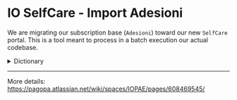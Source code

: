 # IO SelfCare - Import Adesioni

We are migrating our subscription base (`Adesioni`) toward our new `SelfCare` portal. This is a tool meant to process in a batch execution our actual codebase.

<details><summary>Dictionary</summary>
Due to the nature of the project, it's been easier for us to use Italian words for domain concepts

* `Adesione` / `Adesioni` - An entity representing the subscription of an Organization to IO; it includes the Organization's id and all its contracts
* `Ente` / `Enti` - Organizations
* `Allegato` / `Allegati` - Attachments
</details>

----

More details: https://pagopa.atlassian.net/wiki/spaces/IOPAE/pages/608469545/
